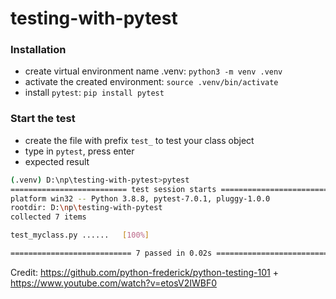 # testing-with-pytest

### Installation
- create virtual environment name .venv: `python3 -m venv .venv`
- activate the created environment: `source .venv/bin/activate`
- install `pytest`: `pip install pytest`

### Start the test
- create the file with prefix `test_` to test your class object
- type in `pytest`, press enter
- expected result

```bash
(.venv) D:\np\testing-with-pytest>pytest
========================== test session starts ===========================
platform win32 -- Python 3.8.8, pytest-7.0.1, pluggy-1.0.0
rootdir: D:\np\testing-with-pytest
collected 7 items                                                                                                                                      

test_myclass.py ......   [100%] 

=========================== 7 passed in 0.02s ============================ 
```

Credit: https://github.com/python-frederick/python-testing-101 + https://www.youtube.com/watch?v=etosV2IWBF0
